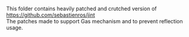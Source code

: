 This folder contains heavily patched and crutched version of https://github.com/sebastienros/jint  
The patches made to support Gas mechanism and to prevent reflection usage.
